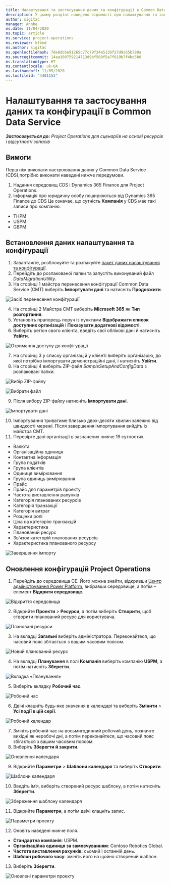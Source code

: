 ```yaml
---
title: Налаштування та застосування даних та конфігурації в Common Data Service
description: У цьому розділі наведено відомості про налаштування та застосування даних конфігурації в Project Operations.
author: sigitac
manager: Annbe
ms.date: 11/04/2020
ms.topic: article
ms.service: project-operations
ms.reviewer: kfend
ms.author: sigitac
ms.openlocfilehash: 7de8db5e91265c77c79f34a513bf27d9a55b789a
ms.sourcegitcommit: 14aa380759214713d9bf560f5a7f619b7f4bd5b8
ms.translationtype: HT
ms.contentlocale: uk-UA
ms.lasthandoff: 11/05/2020
ms.locfileid: "4401153"
---
```

# <a name="set-up-and-apply-configuration-data-in-the-common-data-service"></a>Налаштування та застосування даних та конфігурації в Common Data Service 

_**Застосовується до:** Project Operations для сценаріїв на основі ресурсів і відсутності запасів_

## <a name="prerequisites"></a>Вимоги

Перш ніж виконати настроювання даних у Common Data Service (CDS),потрібно виконати наведені нижче передумови.

1.  Надання середовищ CDS і Dynamics 365 Finance для Project Operations.
2.  Інформація про юридичну особу поширюються від Dynamics 365 Finance до CDS Це означає, що сутність **Компанія** у CDS має такі записи про компанію.
  - THPM
  - USPM
  - GBPM

## <a name="install-setup-and-configuration-data"></a>Встановлення даних налаштування та конфігурації

1. Завантажте, розблокуйте та розпакуйте [пакет даних налаштування та конфігурації](https://download.microsoft.com/download/1/3/4/1349369c-6209-42b7-b3b4-5be0e67cacd8/ProjOpsSampleSetupData-%20Integrated%20UR1.zip).
2. Перейдіть до розпакованої папки та запустіть виконуваний файл *DataMigrationUtility*.
3. На сторінці 1 майстра перенесення конфігурації Common Data Service (CMT) виберіть **Імпортувати дані** та натисніть **Продовжити**.

![Засіб перенесення конфігурації](./media/1ConfigurationMigration.png)

4. На сторінці 2 Майстра CMT виберіть **Microsoft 365** як **Тип розгортання**.
5. Установіть прапорець поруч із пунктами **Відображати список доступних організацій** і **Показувати додаткові відомості**.
6. Виберіть регіон свого клієнта, введіть свої облікові дані й натисніть **Увійти**.

![Отримання доступу до конфігурації](./media/2ConfigurationSignin.png)

7. На сторінці 3 у списку організацій у клієнті виберіть організацію, до якої потрібно імпортувати демонстраційні дані, і натисніть **Увійти**.
8. На сторінці 4 виберіть ZIP-файл *SampleSetupAndConfigData* з розпаковані папки.

![Вибір ZIP-файлу](./media/3ZipFile.png)

![Вибрати файл](./media/4SelectAFile.png)

9. Після вибору ZIP-файлу натисніть **Імпортувати дані**.

![Імпортувати дані](./media/5ImportData.png)

10. Імпортування триватиме близько двох-десяти хвилин залежно від швидкості мережі. Після завершення імпортування вийдіть із майстра CMT. 
11. Перевірте дані організації в зазначених нижче 19 сутностях.

  - Валюта
  - Організаційна одиниця
  - Контактна інформація
  - Група податків
  - Група клієнтів
  - Одиниця вимірювання
  - Група одиниць вимірювання
  - Прайс
  - Прайс для параметрів проекту
  - Частота виставлення рахунків
  - Категорія планованих ресурсів
  - Категорія транзакції
  - Категорія витрат
  - Розцінки ролі
  - Ціна на категорію транзакцій
  - Характеристика
  - Планований ресурс
  - Зв’язок категорій планованих ресурсів
  - Характеристика планованого ресурсу

![Завершення імпорту](./media/6CompleteImport.png)

## <a name="update-project-operations-configurations"></a>Оновлення конфігурацій Project Operations

1. Перейдіть до середовища CE. Його можна знайти, відкривши [Центр адміністрування Power Platform](https://admin.powerplatform.microsoft.com/environments), вибравши середовище, а потім – елемент **Відкрити середовище**. 

![Відкриття середовища](./media/7OpenEnvironment.png)

2. Відкрийте **Проекти** > **Ресурси**, а потім виберіть **Створити**, щоб створити планований ресурс для користувача.

![Плановані ресурси](./media/8BookableResources.png)

3. На вкладці **Загальні** виберіть адміністратора. Переконайтеся, що часовий пояс збігається з вашим часовим поясом. 

![Новий планований ресурс](./media/9NewBookableResource.png)

4. На вкладці **Планування** в полі **Компанія** виберіть компанію **USPM**, а потім натисніть **Зберегти**. 

![Вкладка «Планування»](./media/10SchedulingTab.png)

5. Виберіть вкладку **Робочий час**.  

![Робочий час](./media/11WorkHours.png)

6. Двічі клацніть будь-яке значення в календарі та виберіть **Змінити** > **Усі події в цій серії**. 

![Робочий календар](./media/12WorkCalendar.png)

7. Змініть робочий час на восьмигодинний робочий день, позначте вихідні як неробочі дні, а потім переконайтеся, що часовий пояс збігається з вашим часовим поясом. 
8. Виберіть **Зберегти й закрити**.

![Оновлення календаря](./media/13UpdateCalendar.png)

9. Відкрийте **Параметри** > **Шаблони календаря** та виберіть **Створити**.
 
 ![Шаблони календаря](./media/14CalendarTemplates.png)
 
 10. Введіть ім’я, виберіть створений ресурс шаблону, а потім натисніть **Зберегти**. 
 
 ![Збереження шаблону календаря](./media/15SaveCalendarTemplate.png)
 
 11. Відкрийте **Параметри**, а потім двічі клацніть запис. 
 
 ![Параметри проекту](./media/16ProjectParameters.png)
 
12. Оновіть наведені нижче поля.

 - **Стандартна компанія**: USPM.
 - **Організаційна одиниця за замовчуванням**: Contoso Robotics Global.
 - **Частота виставлення рахунків**: сьомий і останній день.
 - **Шаблон робочого часу**: змініть його на щойно створений шаблон.

13. Виберіть **Зберегти**. 

![Оновлені параметри проекту](./media/17UpdatedProjectParameters.png)
